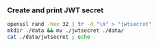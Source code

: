 ### Create and print JWT secret
``` sh
openssl rand -hex 32 | tr -d "\n" > "jwtsecret"
mkdir ./data && mv ./jwtsecret ./data/
cat ./data/jwtsecret ; echo
```
